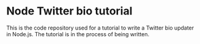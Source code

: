 # Node Twitter bio tutorial

This is the code repository used for a tutorial to write a Twitter bio updater in Node.js.  The tutorial is in the process of being written.
